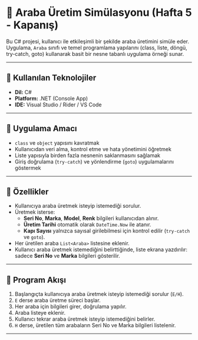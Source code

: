 # 🚗 Araba Üretim Simülasyonu (Hafta 5 - Kapanış)

Bu C# projesi, kullanıcı ile etkileşimli bir şekilde araba üretimini simüle eder. Uygulama, `Araba` sınıfı ve temel programlama yapılarını (class, liste, döngü, try-catch, goto) kullanarak basit bir nesne tabanlı uygulama örneği sunar.

---

## 🧰 Kullanılan Teknolojiler

- **Dil:** C#
- **Platform:** .NET (Console App)
- **IDE:** Visual Studio / Rider / VS Code

---

## 🎯 Uygulama Amacı

- `class` ve `object` yapısını kavratmak  
- Kullanıcıdan veri alma, kontrol etme ve hata yönetimini öğretmek  
- Liste yapısıyla birden fazla nesnenin saklanmasını sağlamak  
- Giriş doğrulama (`try-catch`) ve yönlendirme (`goto`) uygulamalarını göstermek  

---

## 📌 Özellikler

- Kullanıcıya araba üretmek isteyip istemediği sorulur.
- Üretmek isterse:
  - **Seri No**, **Marka**, **Model**, **Renk** bilgileri kullanıcıdan alınır.
  - **Üretim Tarihi** otomatik olarak `DateTime.Now` ile atanır.
  - **Kapı Sayısı** yalnızca sayısal girilebilmesi için kontrol edilir (`try-catch` ve `goto`).
- Her üretilen araba `List<Araba>` listesine eklenir.
- Kullanıcı araba üretmek istemediğini belirttiğinde, liste ekrana yazdırılır: sadece **Seri No** ve **Marka** bilgileri gösterilir.

---

## 🔄 Program Akışı

1. Başlangıçta kullanıcıya araba üretmek isteyip istemediği sorulur (`E/H`).
2. `E` derse araba üretme süreci başlar.
3. Her araba için bilgileri girer, doğrulama yapılır.
4. Araba listeye eklenir.
5. Kullanıcı tekrar araba üretmek isteyip istemediğini belirler.
6. `H` derse, üretilen tüm arabaların Seri No ve Marka bilgileri listelenir.

---


       
